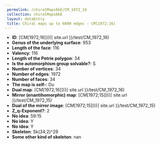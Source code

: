 ```yaml
--- 
 permalink: /chiralMaps6kE/CM_1972_16 
 collection: chiralMaps6kE
 layout: dataEntry
 title: Chiral maps up to 6000 edges - CM[1972;16]
---
```


- **ID**: [CM[1972;16]]({{ site.url }}/test/CM_1972_16)
- **Genus of the underlying surface**: 953
- **Length of the face**: 116
- **Valency**: 116
- **Length of the Petrie polygon**: 34
- **Is the automorphism group solvable?**: S
- **Number of vertices**: 34
- **Number of edges**: 1972
- **Number of faces**: 34
- **The map is self-**: Du
- **Dual map**: [CM[1972;16]]({{ site.url }}/test/CM_1972_16)
- **Mirror (enantihomorphic) map**: [CM[1972;15]]({{ site.url }}/test/CM_1972_15)
- **Dual of the mirror image**: [CM[1972;15]]({{ site.url }}/test/CM_1972_15)
- **Z_q-Exponent?**: 2
- **No idea**:  59:15
- **No idea**: Y
- **No idea**: Y
- **Skeleton**: Sk(34;2)^29
- **Some other kind of skeleton**: nan
